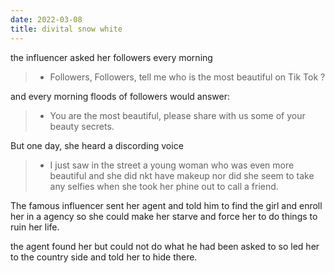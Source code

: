 ```yaml
---
date: 2022-03-08
title: divital snow white
---
```


the influencer asked her followers every morning

> - Followers, Followers, tell me who is the most beautiful on Tik Tok ?

and every morning floods of followers would answer:

> - You are the most beautiful, please share with us some of your beauty secrets.

But one day, she heard a discording voice

> - I just saw in the street a young woman who was even more beautiful and she did nkt have makeup nor did she seem to take any selfies when she took her phine out to call a friend.

The famous influencer sent her agent and told him to find the girl and enroll her in a agency so she could make her starve and force her to do things to ruin her life.

the agent found her but could not do what he had been asked to so led her to the country side and told her to hide there.


